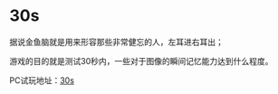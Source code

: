 30s
======

据说金鱼脑就是用来形容那些非常健忘的人，左耳进右耳出；

游戏的目的就是测试30秒内，一些对于图像的瞬间记忆能力达到什么程度。

PC试玩地址：[30s](http://oikewll.github.io/30s)